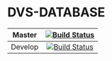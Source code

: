 DVS-DATABASE
============

| Master | [![Build Status](https://travis-ci.org/markis-development/dvs-database.svg?branch=master)](https://travis-ci.org/markis-development/dvs-database) |
|:-:|:-:|
| Develop | [![Build Status](https://travis-ci.org/markis-development/dvs-database.svg?branch=develop)](https://travis-ci.org/markis-development/dvs-database) |
